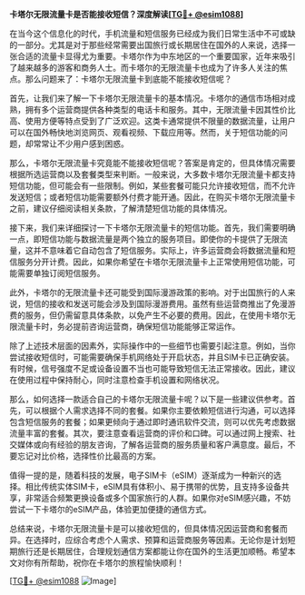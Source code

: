**卡塔尔无限流量卡是否能接收短信？深度解读[[TG💪+ @esim1088](https://t.me/s/esim1088)]**

在当今这个信息化的时代，手机流量和短信服务已经成为我们日常生活中不可或缺的一部分。尤其是对于那些经常需要出国旅行或长期居住在国外的人来说，选择一张合适的流量卡显得尤为重要。卡塔尔作为中东地区的一个重要国家，近年来吸引了越来越多的游客和商务人士。而卡塔尔的无限流量卡也成为了许多人关注的焦点。那么问题来了：卡塔尔无限流量卡到底能不能接收短信呢？

首先，让我们来了解一下卡塔尔无限流量卡的基本情况。卡塔尔的通信市场相对成熟，拥有多个运营商提供各种类型的电话卡和服务。其中，无限流量卡因其性价比高、使用方便等特点受到了广泛欢迎。这类卡通常提供不限量的数据流量，让用户可以在国外畅快地浏览网页、观看视频、下载应用等。然而，关于短信功能的问题，却常常让不少用户感到困惑。

那么，卡塔尔无限流量卡究竟能不能接收短信呢？答案是肯定的，但具体情况需要根据所选运营商以及套餐类型来判断。一般来说，大多数卡塔尔无限流量卡都支持短信功能，但可能会有一些限制。例如，某些套餐可能只允许接收短信，而不允许发送短信；或者短信功能需要额外付费才能开通。因此，在购买卡塔尔无限流量卡之前，建议仔细阅读相关条款，了解清楚短信功能的具体情况。

接下来，我们来详细探讨一下卡塔尔无限流量卡的短信功能。首先，我们需要明确一点，即短信功能与数据流量是两个独立的服务项目。即使你的卡提供了无限流量，这并不意味着它自动包含了短信服务。实际上，许多运营商会将数据流量和短信服务分开计费。因此，如果你希望在卡塔尔无限流量卡上正常使用短信功能，可能需要单独订阅短信服务。

此外，卡塔尔的无限流量卡还可能受到国际漫游政策的影响。对于出国旅行的人来说，短信的接收和发送可能会涉及到国际漫游费用。虽然有些运营商推出了免漫游费的服务，但仍需留意具体条款，以免产生不必要的费用。因此，在使用卡塔尔无限流量卡时，务必提前咨询运营商，确保短信功能能够正常运作。

除了上述技术层面的因素外，实际操作中的一些细节也需要引起注意。例如，当你尝试接收短信时，可能需要确保手机网络处于开启状态，并且SIM卡已正确安装。有时候，信号强度不足或设备设置不当也可能导致短信无法正常接收。因此，建议在使用过程中保持耐心，同时注意检查手机设置和网络状况。

那么，如何选择一款适合自己的卡塔尔无限流量卡呢？以下是一些建议供参考。首先，可以根据个人需求选择不同的套餐。如果你主要依赖短信进行沟通，可以选择包含短信服务的套餐；如果更倾向于通过即时通讯软件交流，则可以优先考虑数据流量丰富的套餐。其次，要注意查看运营商的评价和口碑。可以通过网上搜索、社交媒体或向有经验的朋友咨询，了解各运营商的服务质量和客户满意度。最后，不要忘记对比价格，选择性价比最高的方案。

值得一提的是，随着科技的发展，电子SIM卡（eSIM）逐渐成为一种新兴的选择。相比传统实体SIM卡，eSIM具有体积小、易于携带的优势，且支持多设备共享，非常适合频繁更换设备或多个国家旅行的人群。如果你对eSIM感兴趣，不妨尝试一下卡塔尔的eSIM产品，体验更加便捷的通信方式。

总结来说，卡塔尔无限流量卡是可以接收短信的，但具体情况因运营商和套餐而异。在选择时，应综合考虑个人需求、预算和运营商服务等因素。无论你是计划短期旅行还是长期居住，合理规划通信方案都能让你在国外的生活更加顺畅。希望本文对你有所帮助，祝你在卡塔尔的旅程愉快顺利！

[[TG💪+ @esim1088](https://t.me/s/esim1088) ![Image](https://i.postimg.cc/4NQfJmqS/Snipaste-2025-05-13-00-14-12.png)]